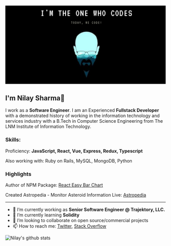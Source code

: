 ![Banner Image](https://github.com/sharmanilay/sharmanilay/blob/master/banner.png)

## I'm Nilay Sharma👋

I work as a **Software Engineer**. I am an Experienced **Fullstack Developer** with a demonstrated history of working in the information technology and services industry with a B.Tech in Computer Science Engineering from The LNM Institute of Information Technology.

### Skills:

Proficiency: **JavaScript, React, Vue, Express, Redux, Typescript**

Also working with: Ruby on Rails, MySQL, MongoDB, Python


### Highlights

Author of NPM Package: [React Easy Bar Chart](https://www.npmjs.com/package/react-easy-bar-chart) 

Created Astropedia - Monitor Asteroid Information Live: [Astropedia](https://astropedia.netlify.app/) 

---

- 🔭 I’m currently working as **Senior Software Engineer @ Trajektory, LLC.**
- 🌱 I’m currently learning **Solidity**
- 👯 I’m looking to collaborate on open source/commercial projects
- 📫 How to reach me:
  [Twitter](https://twitter.com/thenaamsake), [Stack Overflow](https://stackoverflow.com/users/8064382/chindicoder)

![Nilay's github stats](https://github-readme-stats.vercel.app/api?username=sharmanilay&show_icons=true&hide_border=true&count_private=true&theme=dracula)
